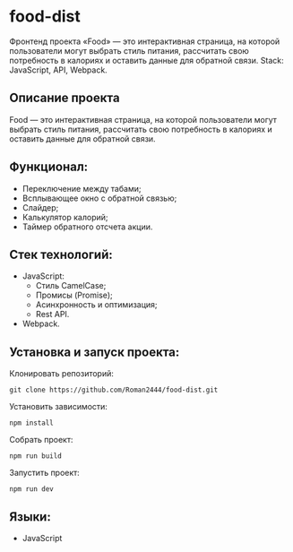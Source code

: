 # food-dist
Фронтенд проекта «Food» — это интерактивная страница, на которой пользователи могут выбрать стиль питания, рассчитать свою потребность в калориях и оставить данные для обратной связи. Stack: JavaScript, API, Webpack.

## Описание проекта
Food — это интерактивная страница, на которой пользователи могут выбрать стиль питания, рассчитать свою потребность в калориях и оставить данные для обратной связи.

## Функционал:
- Переключение между табами;
- Всплывающее окно с обратной связью;
- Cлайдер;
- Калькулятор калорий;
- Таймер обратного отсчета акции.

## Стек технологий:
- JavaScript:
  - Стиль CamelCase;
  - Промисы (Promise);
  - Асинхронность и оптимизация;
  - Rest API.
- Webpack.

## Установка и запуск проекта:
Клонировать репозиторий:

    git clone https://github.com/Roman2444/food-dist.git

Установить зависимости:

    npm install

Собрать проект:

    npm run build

Запустить проект:

    npm run dev

## Языки:
- JavaScript
